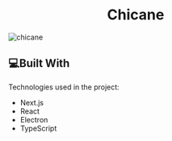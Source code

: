 <h1 align="center" id="title">Chicane</h1>

<p><img src="https://socialify.git.ci/iDCoded/Chicane/image?font=Raleway&amp;logo=https%3A%2F%2Fupload.wikimedia.org%2Fwikipedia%2Fcommons%2Fthumb%2F3%2F33%2FF1.svg%2F2880px-F1.svg.png%3F20210221014215&amp;name=1&amp;owner=1&amp;pattern=Signal&amp;theme=Dark" alt="chicane"></p>
  
<h2>💻Built With</h2>

Technologies used in the project:

*   Next.js
*   React
*   Electron
*   TypeScript
